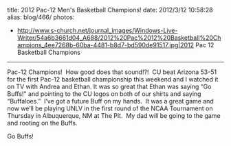 title: 2012 Pac-12 Men's Basketball Champions!
date: 2012/3/12 10:58:28
alias: blog/466/
photos:
- http://www.s-church.net/journal_images/Windows-Live-Writer/54a6b3661d04_A688/2012%20Pac%2012%20Basketball%20Champions_4ee7268b-60ba-4481-b8d7-bd590de91517.jpg|2012 Pac 12 Basketball Champions
---
Pac-12 Champions!  How good does that sound!?!  CU beat Arizona 53-51 for the first Pac-12 basketball championship this weekend and I watched it on TV with Andrea and Ethan. It was so great that Ethan was saying “Go Buffs!" and pointing to the CU logos on both of our shirts and saying “Buffaloes.”  I’ve got a future Buff on my hands.  It was a great game and now we’ll be playing UNLV in the first round of the NCAA Tournament on Thursday in Albuquerque, NM at The Pit.  My dad will be going to the game and rooting on the Buffs.

Go Buffs!